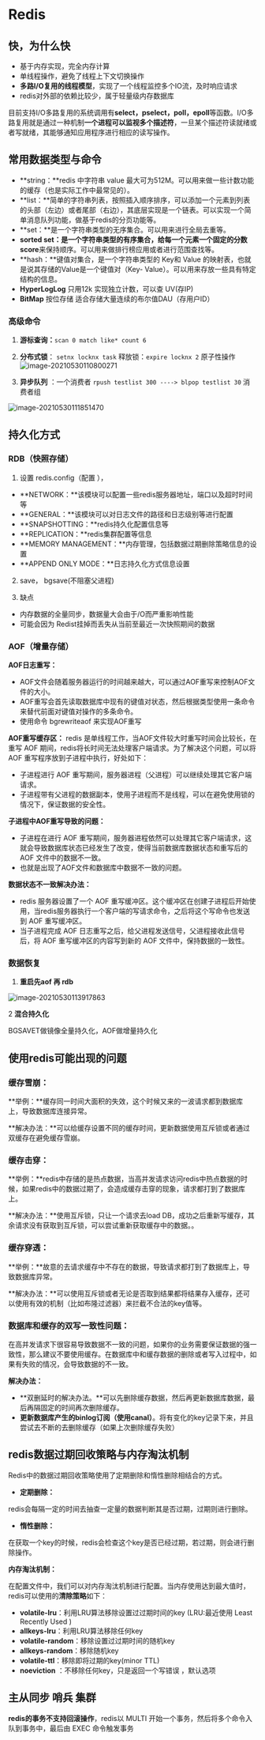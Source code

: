 # Redis

## 快，为什么快

- 基于内存实现，完全内存计算
- 单线程操作，避免了线程上下文切换操作
- **多路I/O复用的线程模型**，实现了一个线程监控多个IO流，及时响应请求
- redis对外部的依赖比较少，属于轻量级内存数据库

目前支持I/O多路复用的系统调用有**select，pselect，poll，epoll**等函数。I/O多路复用就是通过一种机制**一个进程可以监视多个描述符**，一旦某个描述符读就绪或者写就绪，其能够通知应用程序进行相应的读写操作。

## 常用数据类型与命令

- **string：**redis 中字符串 value 最大可为512M。可以用来做一些计数功能的缓存（也是实际工作中最常见的）。
- **list：**简单的字符串列表，按照插入顺序排序，可以添加一个元素到列表的头部（左边）或者尾部（右边），其底层实现是一个链表。可以实现一个简单消息队列功能，做基于redis的分页功能等。
- **set：**是一个字符串类型的无序集合。可以用来进行全局去重等。
- **sorted set：**是一个字符串类型的有序集合，给每一个元素一个固定的**分数score**来保持顺序。可以用来做排行榜应用或者进行范围查找等。
- **hash：**键值对集合，是一个字符串类型的 Key和 Value 的映射表，也就是说其存储的Value是一个键值对（Key- Value）。可以用来存放一些具有特定结构的信息。
- **HyperLogLog** 只用12k 实现独立计数，可以查 UV(存IP)
- **BitMap** 按位存储 适合存储大量连续的布尔值DAU（存用户ID）

### 高级命令

1. **游标查询：**`scan 0 match like* count 6 `
2. **分布式锁**： `setnx locknx task`   释放锁：`expire locknx 2`  原子性操作![image-20210530110800271](E:\nutstore\md\Redis.assets\image-20210530110800271.png)

3. **异步队列** ：一个消费者 `rpush testlist 300 ----> blpop testlist 30`   消费者组 

![image-20210530111851470](E:\nutstore\md\Redis.assets\image-20210530111851470.png)

## 持久化方式

### RDB（快照存储）

1. 设置 redis.config（配置 ），

- **NETWORK：**该模块可以配置一些redis服务器地址，端口以及超时时间等
- **GENERAL：**该模块可以对日志文件的路径和日志级别等进行配置
- **SNAPSHOTTING：**redis持久化配置信息等
- **REPLICATION：**redis集群配置等信息
- **MEMORY MANAGEMENT：**内存管理，包括数据过期删除策略信息的设置
- **APPEND ONLY MODE：**日志持久化方式信息设置

2. save， bgsave(不阻塞父进程)

3. 缺点

- 内存数据的全量同步，数据量大会由于/O而严重影响性能
- 可能会因为 Redist挂掉而丢失从当前至最近一次快照期间的数据

### AOF（增量存储）

 **AOF日志重写：**

- AOF文件会随着服务器运行的时间越来越大，可以通过AOF重写来控制AOF文件的大小。
- AOF重写会首先读取数据库中现有的键值对状态，然后根据类型使用一条命令来替代前面对键值对操作的多条命令。
- 使用命令 bgrewriteaof 来实现AOF重写

**AOF重写缓存区：**
redis 是单线程工作，当AOF文件较大时重写时间会比较长，在重写 AOF 期间，redis将长时间无法处理客户端请求。为了解决这个问题，可以将 AOF 重写程序放到子进程中执行，好处如下：

- 子进程进行 AOF 重写期间，服务器进程（父进程）可以继续处理其它客户端请求。
- 子进程带有父进程的数据副本，使用子进程而不是线程，可以在避免使用锁的情况下，保证数据的安全性。

**子进程中AOF重写导致的问题：**

- 子进程在进行 AOF 重写期间，服务器进程依然可以处理其它客户端请求，这就会导致数据库状态已经发生了改变，使得当前数据库数据状态和重写后的 AOF 文件中的数据不一致。
- 也就是出现了AOF文件和数据库中数据不一致的问题。

**数据状态不一致解决办法：**

- redis 服务器设置了一个 AOF 重写缓冲区。这个缓冲区在创建子进程后开始使用，当redis服务器执行一个客户端的写请求命令，之后将这个写命令也发送到 AOF 重写缓冲区。
- 当子进程完成 AOF 日志重写之后，给父进程发送信号，父进程接收此信号后，将 AOF 重写缓冲区的内容写到新的 AOF 文件中，保持数据的一致性。

### 数据恢复

1. **重启先aof 再 rdb**

![image-20210530113917863](E:\nutstore\md\Redis.assets\image-20210530113917863.png)

2 **混合持久化**

BGSAVET做镜像全量持久化，AOF做增量持久化

## 使用redis可能出现的问题

### 缓存雪崩：

**举例：**缓存同一时间大面积的失效，这个时候又来的一波请求都到数据库上，导致数据库连接异常。

**解决办法：**可以给缓存设置不同的缓存时间，更新数据使用互斥锁或者通过双缓存在避免缓存雪崩。

### 缓存击穿：

**举例：**redis中存储的是热点数据，当高并发请求访问redis中热点数据的时候，如果redis中的数据过期了，会造成缓存击穿的现象，请求都打到了数据库上。

**解决办法：**使用互斥锁，只让一个请求去load DB，成功之后重新写缓存，其余请求没有获取到互斥锁，可以尝试重新获取缓存中的数据。。

### 缓存穿透：

**举例：**故意的去请求缓存中不存在的数据，导致请求都打到了数据库上，导致数据库异常。

**解决办法：**可以使用互斥锁或者无论是否取到结果都将结果存入缓存，还可以使用有效的机制（比如布隆过滤器）来拦截不合法的key值等。

### 数据库和缓存的双写一致性问题：

在高并发请求下很容易导致数据不一致的问题，如果你的业务需要保证数据的强一致性，那么建议不要使用缓存。在数据库中和缓存数据的删除或者写入过程中，如果有失败的情况，会导致数据的不一致。

**解决办法：**

- **双删延时的解决办法。**可以先删除缓存数据，然后再更新数据库数据，最后再隔固定的时间再次删除缓存。
- **更新数据库产生的binlog订阅（使用canal）**。将有变化的key记录下来，并且尝试去不断的去删除缓存（如果上次删除缓存失败）

## redis数据过期回收策略与内存淘汰机制

Redis中的数据过期回收策略使用了定期删除和惰性删除相结合的方式。

- **定期删除：**

redis会每隔一定的时间去抽查一定量的数据判断其是否过期，过期则进行删除。

- **惰性删除：**

在获取一个key的时候，redis会检查这个key是否已经过期，若过期，则会进行删除操作。

**内存淘汰机制：**

在配置文件中，我们可以对内存淘汰机制进行配置。当内存使用达到最大值时，redis可以使用的**清除策略**如下：

- **volatile-lru**：利用LRU算法移除设置过过期时间的key (LRU:最近使用 Least Recently Used )
- **allkeys-lru**：利用LRU算法移除任何key
- **volatile-random**：移除设置过过期时间的随机key
- **allkeys-random**：移除随机key
- **volatile-ttl**：移除即将过期的key(minor TTL)
- **noeviction** ：不移除任何key，只是返回一个写错误 ，默认选项

## 主从同步 哨兵 集群

**redis的事务不支持回滚操作**，redis以 MULTI 开始一个事务，然后将多个命令入队到事务中，最后由 EXEC 命令触发事务

